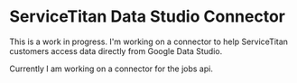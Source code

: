 # ServiceTitan Data Studio Connector

This is a work in progress. I'm working on a connector to help ServiceTitan customers access data directly from Google Data Studio.

Currently I am working on a connector for the jobs api.
